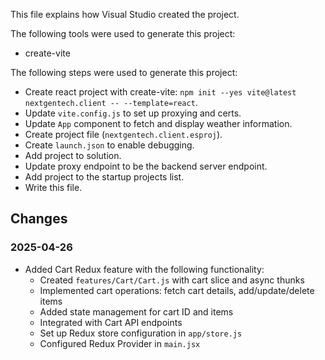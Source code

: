 This file explains how Visual Studio created the project.

The following tools were used to generate this project:

- create-vite

The following steps were used to generate this project:

- Create react project with create-vite: `npm init --yes vite@latest nextgentech.client -- --template=react`.
- Update `vite.config.js` to set up proxying and certs.
- Update `App` component to fetch and display weather information.
- Create project file (`nextgentech.client.esproj`).
- Create `launch.json` to enable debugging.
- Add project to solution.
- Update proxy endpoint to be the backend server endpoint.
- Add project to the startup projects list.
- Write this file.

## Changes

### 2025-04-26

- Added Cart Redux feature with the following functionality:
  - Created `features/Cart/Cart.js` with cart slice and async thunks
  - Implemented cart operations: fetch cart details, add/update/delete items
  - Added state management for cart ID and items
  - Integrated with Cart API endpoints
  - Set up Redux store configuration in `app/store.js`
  - Configured Redux Provider in `main.jsx`

